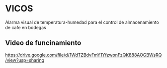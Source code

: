 # VICOS
Alarma visual de temperatura-humedad para el control de almacenamiento de cafe en bodegas

## Video de funcinamiento
https://drive.google.com/file/d/1WdTZBdvFmY1YfzwonFzQK888AOGBWsRQ/view?usp=sharing

